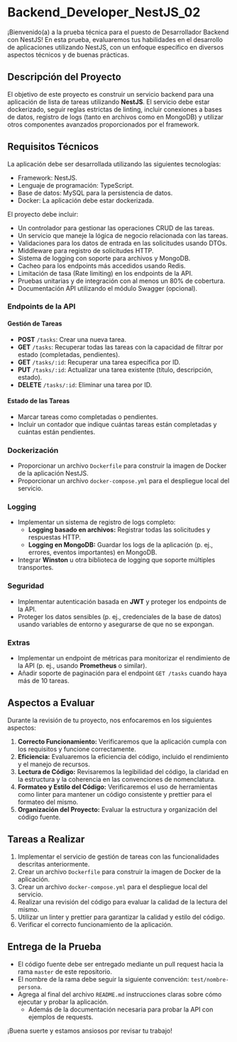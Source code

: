 # Backend_Developer_NestJS_02

¡Bienvenido(a) a la prueba técnica para el puesto de Desarrollador Backend con NestJS! En esta prueba, evaluaremos tus habilidades en el desarrollo de aplicaciones utilizando NestJS, con un enfoque específico en diversos aspectos técnicos y de buenas prácticas.

## Descripción del Proyecto

El objetivo de este proyecto es construir un servicio backend para una aplicación de lista de tareas utilizando **NestJS**. El servicio debe estar dockerizado, seguir reglas estrictas de linting, incluir conexiones a bases de datos, registro de logs (tanto en archivos como en MongoDB) y utilizar otros componentes avanzados proporcionados por el framework.

## Requisitos Técnicos

La aplicación debe ser desarrollada utilizando las siguientes tecnologías:

- Framework: NestJS.
- Lenguaje de programación: TypeScript.
- Base de datos: MySQL para la persistencia de datos.
- Docker: La aplicación debe estar dockerizada.

El proyecto debe incluir:

- Un controlador para gestionar las operaciones CRUD de las tareas.
- Un servicio que maneje la lógica de negocio relacionada con las tareas.
- Validaciones para los datos de entrada en las solicitudes usando DTOs.
- Middleware para registro de solicitudes HTTP.
- Sistema de logging con soporte para archivos y MongoDB.
- Cacheo para los endpoints más accedidos usando Redis.
- Limitación de tasa (Rate limiting) en los endpoints de la API.
- Pruebas unitarias y de integración con al menos un 80% de cobertura.
- Documentación API utilizando el módulo Swagger (opcional).

### Endpoints de la API

#### Gestión de Tareas

- **POST** `/tasks`: Crear una nueva tarea.
- **GET** `/tasks`: Recuperar todas las tareas con la capacidad de filtrar por estado (completadas, pendientes).
- **GET** `/tasks/:id`: Recuperar una tarea específica por ID.
- **PUT** `/tasks/:id`: Actualizar una tarea existente (título, descripción, estado).
- **DELETE** `/tasks/:id`: Eliminar una tarea por ID.

#### Estado de las Tareas

- Marcar tareas como completadas o pendientes.
- Incluir un contador que indique cuántas tareas están completadas y cuántas están pendientes.

### Dockerización

- Proporcionar un archivo `Dockerfile` para construir la imagen de Docker de la aplicación NestJS.
- Proporcionar un archivo `docker-compose.yml` para el despliegue local del servicio.

### Logging

- Implementar un sistema de registro de logs completo:
  - **Logging basado en archivos:** Registrar todas las solicitudes y respuestas HTTP.
  - **Logging en MongoDB:** Guardar los logs de la aplicación (p. ej., errores, eventos importantes) en MongoDB.
- Integrar **Winston** u otra biblioteca de logging que soporte múltiples transportes.

### Seguridad

- Implementar autenticación basada en **JWT** y proteger los endpoints de la API.
- Proteger los datos sensibles (p. ej., credenciales de la base de datos) usando variables de entorno y asegurarse de que no se expongan.

### Extras

- Implementar un endpoint de métricas para monitorizar el rendimiento de la API (p. ej., usando **Prometheus** o similar).
- Añadir soporte de paginación para el endpoint `GET /tasks` cuando haya más de 10 tareas.

## Aspectos a Evaluar

Durante la revisión de tu proyecto, nos enfocaremos en los siguientes aspectos:

1. **Correcto Funcionamiento:** Verificaremos que la aplicación cumpla con los requisitos y funcione correctamente.
2. **Eficiencia:** Evaluaremos la eficiencia del código, incluido el rendimiento y el manejo de recursos.
3. **Lectura de Código:** Revisaremos la legibilidad del código, la claridad en la estructura y la coherencia en las convenciones de nomenclatura.
4. **Formateo y Estilo del Código:** Verificaremos el uso de herramientas como linter para mantener un código consistente y prettier para el formateo del mismo.
5. **Organización del Proyecto:** Evaluar la estructura y organización del código fuente.

## Tareas a Realizar

1. Implementar el servicio de gestión de tareas con las funcionalidades descritas anteriormente.
2. Crear un archivo `Dockerfile` para construir la imagen de Docker de la aplicación.
3. Crear un archivo `docker-compose.yml` para el despliegue local del servicio.
4. Realizar una revisión del código para evaluar la calidad de la lectura del mismo.
5. Utilizar un linter y prettier para garantizar la calidad y estilo del código.
6. Verificar el correcto funcionamiento de la aplicación.

## Entrega de la Prueba

- El código fuente debe ser entregado mediante un pull request hacia la rama `master` de este repositorio.
- El nombre de la rama debe seguir la siguiente convención: `test/nombre-persona`.
- Agrega al final del archivo `README.md` instrucciones claras sobre cómo ejecutar y probar la aplicación.
  - Además de la documentación necesaria para probar la API con ejemplos de requests.

¡Buena suerte y estamos ansiosos por revisar tu trabajo!
